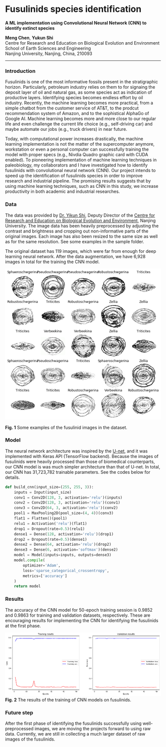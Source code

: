 # Fusulinids species identification

**A ML implementation using Convolutional Neural Network (CNN) to identify extinct species**

**Meng Chen**, **Yukun Shi**                          
Centre for Research and Education on Biological Evolution and Environment          
School of Earth Sciences and Engineering                                                          
Nanjing University, Nanjing, China, 210093                           

------------
### Introduction

Fusulinids is one of the most informative fossils present in the stratigraphic horizon. Particularly, petroleum industry relies on them to for signaing the deposit layer of oil and natural gas, as some species act as indication of productive layers. Identifying species becomes endless effort by oil industry. Recently, the machine learning becomes more practical, from a simple chatbot from the customer service of AT&T, to the prodcut recommendation system of Amazon, and to the sophistical AlphaGo of Google AI. Machine learning becomes more and more close to our regular life and even challenge the current life choice (e.g., self-driving car) and maybe automate our jobs (e.g., truck drivers) in near future.

Today, with computational power increases drastically, the machine learning implementation is not the matter of the supercomputer anymore, workstation or even a personal computer can successfully training the model with proper specs (e.g., Nivdia Quadro graphic card with CUDA enabled). To pioneering implementation of machine learning techniques in paleobiology, my collaborators and I have investigated how to identify fusulinids with convolutional neural network (CNN). Our project intends to speed up the identification of fusulinids species in order to improve research and industrial pipeline. The promising results suggests that by using machine learning techniques, such as CNN in this study, we increase productivity in both academic and industrial researches.


### Data

The data was provided by [Dr. Yikun Shi](https://es.nju.edu.cn/crebee/fjs/list.htm), Deputy Director of the [Centre for Research and Education on Biological Evolution and Environment](https://es.nju.edu.cn/crebee/), Nanjing University. The image data has been heavily preprocessed by adjusting the contrast and brightness and cropping out non-informative parts of the original images. Each image has also been resized to the same size as well as for the same resolution. See some examples in the sample folder.

The original dataset has 119 images, which were far from enough for deep learning neural network. After the data augmentation, we have 6,928 images in total for the training the CNN model.

![](fig_1.jpg)

**Fig. 1** Some examples of the fusulinid images in the dataset.

### Model

The neural network architecture was inspired by the [U-net](https://lmb.informatik.uni-freiburg.de/people/ronneber/u-net), and it was implemented with Keras API (TensorFlow backend). Because the images of fusulinids were heavily processed than those of biomedical counterparts, our CNN model is was much simpler architecture than that of U-net. In total, our CNN has 31,723,782 trainable parameters. See the codes below for details.

```python
def build_cnn(input_size=(255, 255, 3)):
    inputs = Input(input_size)
    conv1 = Conv2D(128, 3, activation='relu')(inputs)
    conv2 = Conv2D(128, 3, activation='relu')(conv1)
    conv3 = Conv2D(64, 3, activation='relu')(conv2)
    pool1 = MaxPooling2D(pool_size=(4, 4))(conv3)
    flat1 = Flatten()(pool1)
    relu1 = Activation('relu')(flat1)
    drop1 = Dropout(rate=0.5)(relu1)
    dense1 = Dense(128, activation='relu')(drop1)
    drop2 = Dropout(rate=0.5)(dense1)
    dense2 = Dense(64, activation='relu')(drop2)
    dense3 = Dense(6, activation='softmax')(dense2)
    model = Model(inputs=inputs, outputs=dense3)
    model.compile(
        optimizer='Adam',
        loss='sparse_categorical_crossentropy',
        metrics=['accuracy']
    )
    return model
```

### Results

The accuracy of the CNN model for 50-epoch training session is 0.9852 and 0.9863 for training and validation datasets, respectively. These are encouraging results for implementing the CNN for identifying the fusulinids at the first phase.

![](fig_2.png)
**Fig. 2** The results of the training of CNN models on fusulinids.

### Future step

After the first phase of identifying the fusulinids successfully using well-preprocessed images, we are moving the projects forward to using raw data. Currently, we are still in collecting a much larger dataset of raw images of the fusulinids.
